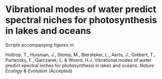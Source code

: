 # Vibrational modes of water predict spectral niches for photosynthesis in lakes and oceans
Scripts accompanying figures in:

Holtrop, T., Huisman, J., Stomp, M., Biersteker, L., Aerts, J., Grébert, T., Partensky, F., Garczarek, L. & Woerd, H.J. Vibrational modes of water predict spectral niches for photosynthesis in lakes and oceans. *Nature Ecology & Evolution* (Accepted)
